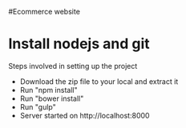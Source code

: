 #Ecommerce website
# Install nodejs and git 

Steps involved in setting up the project

*   Download the zip file to your local and extract it
*    Run "npm install"
*    Run "bower install"
*    Run "gulp"
*    Server started on http://localhost:8000
